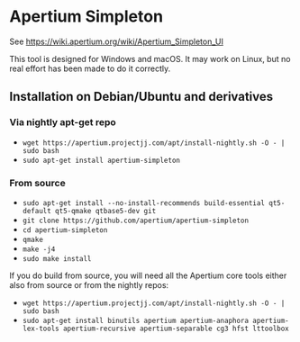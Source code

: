 # Apertium Simpleton
See https://wiki.apertium.org/wiki/Apertium_Simpleton_UI

This tool is designed for Windows and macOS.
It may work on Linux, but no real effort has been made to do it correctly.

## Installation on Debian/Ubuntu and derivatives
### Via nightly apt-get repo
- `wget https://apertium.projectjj.com/apt/install-nightly.sh -O - | sudo bash`
- `sudo apt-get install apertium-simpleton`

### From source
- `sudo apt-get install --no-install-recommends build-essential qt5-default qt5-qmake qtbase5-dev git`
- `git clone https://github.com/apertium/apertium-simpleton`
- `cd apertium-simpleton`
- `qmake`
- `make -j4`
- `sudo make install`

If you do build from source, you will need all the Apertium core tools either also from source or from the nightly repos:
- `wget https://apertium.projectjj.com/apt/install-nightly.sh -O - | sudo bash`
- `sudo apt-get install binutils apertium apertium-anaphora apertium-lex-tools apertium-recursive apertium-separable cg3 hfst lttoolbox`
